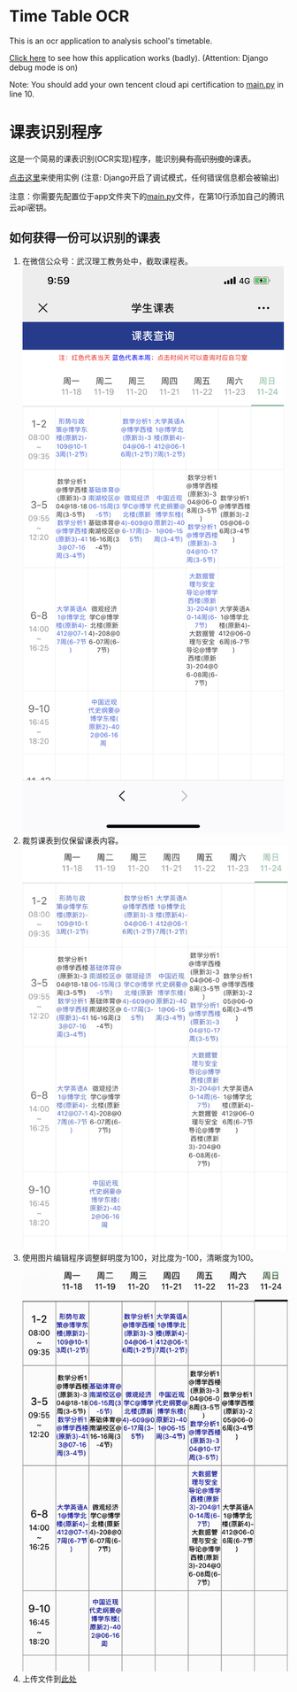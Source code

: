 # Time Table OCR
This is an ocr application to analysis school's timetable.

[Click here](http://oken.club:81/upload) to see how this application works (badly). (Attention: Django debug mode is on)

Note: You should add your own tencent cloud api certification to [main.py](https://github.com/AStogov/timetableocr/blob/master/app/main.py) in line 10.



# 课表识别程序

这是一个简易的课表识别(OCR实现)程序，能识别<del>具有高识别度的</del>课表。

[点击这里](http://oken.club:81/upload)来使用实例 (注意: Django开启了调试模式，任何错误信息都会被输出)

注意：你需要先配置位于app文件夹下的[main.py](https://github.com/AStogov/timetableocr/blob/master/app/main.py)文件，在第10行添加自己的腾讯云api密钥。



## 如何获得一份可以识别的课表

1. 在微信公众号：武汉理工教务处中，截取课程表。
   ![IMG_1](1.PNG)
2. 裁剪课表到仅保留课表内容。![IMG_2](2.PNG)
3. 使用图片编辑程序调整鲜明度为100，对比度为-100，清晰度为100。![IMG_3](3.PNG)
4. 上传文件到[此处](http://oken.club:81/upload)



